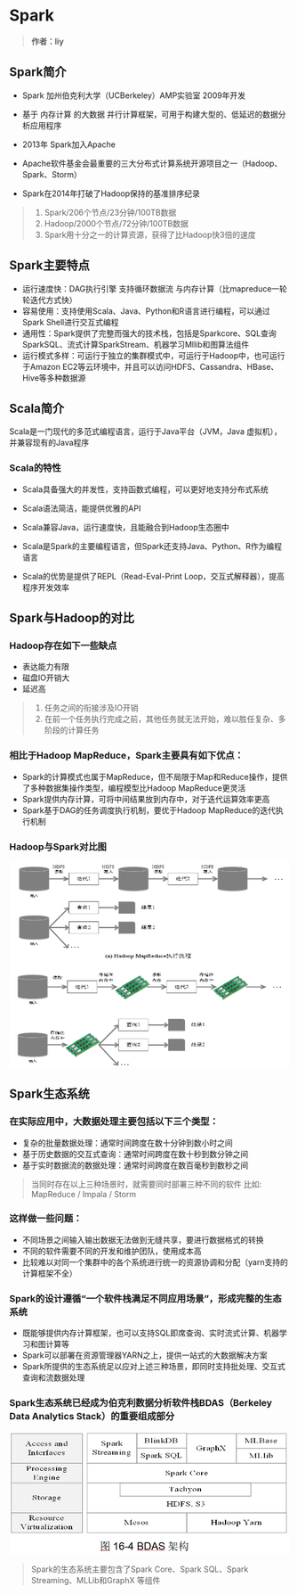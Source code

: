 # Spark

> **作者：liy**

## Spark简介
- Spark 加州伯克利大学（UCBerkeley）AMP实验室 2009年开发

- 基于 内存计算 的大数据 并行计算框架，可用于构建大型的、低延迟的数据分析应用程序

- 2013年 Spark加入Apache

- Apache软件基金会最重要的三大分布式计算系统开源项目之一（Hadoop、Spark、Storm）

- Spark在2014年打破了Hadoop保持的基准排序纪录
> 1. Spark/206个节点/23分钟/100TB数据
> 2. Hadoop/2000个节点/72分钟/100TB数据
> 3. Spark用十分之一的计算资源，获得了比Hadoop快3倍的速度

## Spark主要特点
- 运行速度快：DAG执行引擎 支持循环数据流 与内存计算（比mapreduce一轮轮迭代方式快）
- 容易使用：支持使用Scala、Java、Python和R语言进行编程，可以通过Spark Shell进行交互式编程 
- 通用性：Spark提供了完整而强大的技术栈，包括是Sparkcore、SQL查询SparkSQL、流式计算SparkStream、机器学习Mllib和图算法组件
- 运行模式多样：可运行于独立的集群模式中，可运行于Hadoop中，也可运行于Amazon EC2等云环境中，并且可以访问HDFS、Cassandra、HBase、Hive等多种数据源

## Scala简介
Scala是一门现代的多范式编程语言，运行于Java平台（JVM，Java 虚拟机），并兼容现有的Java程序
### Scala的特性
- Scala具备强大的并发性，支持函数式编程，可以更好地支持分布式系统
- Scala语法简洁，能提供优雅的API
- Scala兼容Java，运行速度快，且能融合到Hadoop生态圈中 

- Scala是Spark的主要编程语言，但Spark还支持Java、Python、R作为编程语言
- Scala的优势是提供了REPL（Read-Eval-Print Loop，交互式解释器），提高程序开发效率

## Spark与Hadoop的对比
### Hadoop存在如下一些缺点
- 表达能力有限
- 磁盘IO开销大
- 延迟高
> 1. 任务之间的衔接涉及IO开销
> 2. 在前一个任务执行完成之前，其他任务就无法开始，难以胜任复杂、多阶段的计算任务

### 相比于Hadoop MapReduce，Spark主要具有如下优点：
- Spark的计算模式也属于MapReduce，但不局限于Map和Reduce操作，提供了多种数据集操作类型，编程模型比Hadoop MapReduce更灵活
- Spark提供内存计算，可将中间结果放到内存中，对于迭代运算效率更高
- Spark基于DAG的任务调度执行机制，要优于Hadoop MapReduce的迭代执行机制

### Hadoop与Spark对比图 
![Hadoop与Spark对比图](imgs/spark_16.1.3.png)

## Spark生态系统
### 在实际应用中，大数据处理主要包括以下三个类型：
- 复杂的批量数据处理：通常时间跨度在数十分钟到数小时之间
- 基于历史数据的交互式查询：通常时间跨度在数十秒到数分钟之间
- 基于实时数据流的数据处理：通常时间跨度在数百毫秒到数秒之间

> 当同时存在以上三种场景时，就需要同时部署三种不同的软件
> 比如: MapReduce  /  Impala  /  Storm

### 这样做一些问题： 
- 不同场景之间输入输出数据无法做到无缝共享，要进行数据格式的转换
- 不同的软件需要不同的开发和维护团队，使用成本高
- 比较难以对同一个集群中的各个系统进行统一的资源协调和分配（yarn支持的计算框架不全）

### Spark的设计遵循“一个软件栈满足不同应用场景”，形成完整的生态系统
- 既能够提供内存计算框架，也可以支持SQL即席查询、实时流式计算、机器学习和图计算等
- Spark可以部署在资源管理器YARN之上，提供一站式的大数据解决方案
- Spark所提供的生态系统足以应对上述三种场景，即同时支持批处理、交互式查询和流数据处理

### Spark生态系统已经成为伯克利数据分析软件栈BDAS（Berkeley Data Analytics Stack）的重要组成部分

![BDAS架构](imgs/spark_16.2.png)

> Spark的生态系统主要包含了Spark Core、Spark SQL、Spark Streaming、MLLib和GraphX 等组件

